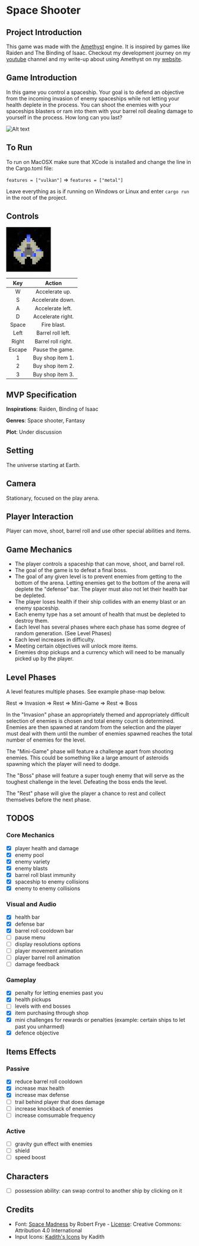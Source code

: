 # Space Shooter

## Project Introduction

This game was made with the [Amethyst](https://amethyst.rs/) engine. It is
inspired by games like Raiden and The Binding of Isaac. Checkout my development
journey on my [youtube](https://www.youtube.com/watch?v=OtN5vL80u4Q&list=PL4Dmmk1VXA5p0tVmxNUr8j0ly5ERbL1hN)
channel and my write-up about using Amethyst on my [website](https://micronote.tech/2019/06/Space-Shooter-Game/).

## Game Introduction

In this game you control a spaceship. Your goal is to defend an objective from
the incoming invasion of enemy spaceships while not letting your health deplete
in the process. You can shoot the enemies with your spaceships blasters or ram
into them with your barrel roll dealing damage to yourself in the process. How
long can you last?

![Alt text](assets/gifs/gameplay.gif)

## To Run

To run on MacOSX make sure that XCode is installed and change the line in the
Cargo.toml file:

`features = ["vulkan"]` => `features = ["metal"]`

Leave everything as is if running on Windows or Linux and enter `cargo run` in
the root of the project.

## Controls

![spaceship](assets/texture/portraits/spaceship_portrait.png)

|Key|Action|
|:---:|:---:|
|W|Accelerate up.|
|S|Accelerate down.|
|A|Accelerate left.|
|D|Accelerate right.|
|Space|Fire blast.|
|Left|Barrel roll left.|
|Right|Barrel roll right.|
|Escape|Pause the game.|
|1|Buy shop item 1.|
|2|Buy shop item 2.|
|3|Buy shop item 3.|

## MVP Specification

**Inspirations**: Raiden, Binding of Isaac

**Genres**: Space shooter, Fantasy

**Plot**: Under discussion

## Setting

The universe starting at Earth.

## Camera

Stationary, focused on the play arena.

## Player Interaction

Player can move, shoot, barrel roll and use other special abilities and items.

## Game Mechanics

- The player controls a spaceship that can move, shoot, and barrel roll.
- The goal of the game is to defeat a final boss.
- The goal of any given level is to prevent enemies from getting to the bottom of
 the arena. Letting enemies get to the bottom of the arena will deplete the
 "defense" bar. The player must also not let their health bar be depleted.
- The player loses health if their ship collides with an enemy blast or an enemy
spaceship.
- Each enemy type has a set amount of health that must be depleted to destroy them.
- Each level has several phases where each phase has some degree of random
generation. (See Level Phases)
- Each level increases in difficulty.
- Meeting certain objectives will unlock more items.
- Enemies drop pickups and a currency which will need to be manually picked up by
the player.

## Level Phases

A level features multiple phases. See example phase-map below.

Rest => Invasion => Rest => Mini-Game => Rest => Boss

In the "Invasion" phase an appropriately themed and appropriately difficult
selection of enemies is chosen and total enemy count is determined. Enemies are
then spawned at random from the selection and the player must deal with them
until the number of enemies spawned reaches the total number of enemies for
the level.

The "Mini-Game" phase will feature a challenge apart from shooting enemies. This
could be something like a large amount of asteroids spawning which the player
will need to dodge.

The "Boss" phase will feature a super tough enemy that will serve as the
toughest challenge in the level. Defeating the boss ends the level.

The "Rest" phase will give the player a chance to rest and collect themselves
before the next phase.

## TODOS

### Core Mechanics

- [x] player health and damage
- [x] enemy pool
- [x] enemy variety
- [x] enemy blasts
- [x] barrel roll blast immunity
- [x] spaceship to enemy collisions
- [x] enemy to enemy collisions

### Visual and Audio

- [x] health bar
- [x] defense bar
- [x] barrel roll cooldown bar
- [ ] pause menu
- [ ] display resolutions options
- [ ] player movement animation
- [ ] player barrel roll animation
- [ ] damage feedback

### Gameplay

- [x] penalty for letting enemies past you
- [x] health pickups
- [ ] levels with end bosses
- [x] item purchasing through shop
- [x] mini challenges for rewards or penalties (example: certain ships to let
past you unharmed)
- [x] defence objective

## Items Effects

### Passive

- [x] reduce barrel roll cooldown
- [x] increase max health
- [x] increase max defense
- [ ] trail behind player that does damage
- [ ] increase knockback of enemies
- [ ] increase comsumable frequency

### Active

- [ ] gravity gun effect with enemies
- [ ] shield
- [ ] speed boost

## Characters

- [ ] possession ability: can swap control to another ship by clicking on it

## Credits

- Font: [Space Madness](https://mozz.itch.io/space-madness) by Robert Frye -
[License](http://creativecommons.org/licenses/by/4.0/): Creative Commons:
Attribution 4.0 International
- Input Icons: [Kadith's Icons](https://kadith.itch.io/kadiths-free-icons) by Kadith
